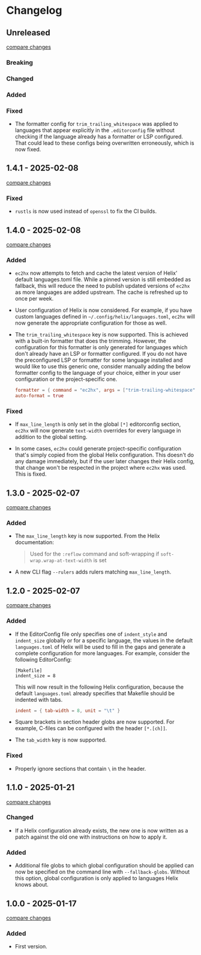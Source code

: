 # Changelog

<!-- https://keepachangelog.com/en/1.1.0/ -->

## Unreleased

[compare changes](https://github.com/senekor/ec2hx/compare/v1.4.1...HEAD)

### Breaking

### Changed

### Added

### Fixed

- The formatter config for `trim_trailing_whitespace` was applied to languages
  that appear explicitly in the `.editorconfig` file without checking if the
  language already has a formatter or LSP configured. That could lead to these
  configs being overwritten erroneously, which is now fixed.

## 1.4.1 - 2025-02-08

[compare changes](https://github.com/senekor/ec2hx/compare/v1.4.0...v1.4.1)

### Fixed

- `rustls` is now used instead of `openssl` to fix the CI builds.

## 1.4.0 - 2025-02-08

[compare changes](https://github.com/senekor/ec2hx/compare/v1.3.0...v1.4.0)

### Added

- `ec2hx` now attempts to fetch and cache the latest version of Helix' default
  languages.toml file. While a pinned version is still embedded as fallback,
  this will reduce the need to publish updated versions of `ec2hx` as more
  languages are added upstream. The cache is refreshed up to once per week.

- User configuration of Helix is now considered. For example, if you have
  custom languages defined in `~/.config/helix/languages.toml`, `ec2hx` will now
  generate the appropriate configuration for those as well.

- The `trim_trailing_whitespace` key is now supported. This is achieved with a
  built-in formatter that does the trimming. However, the configuration for this
  formatter is only generated for languages which don't already have an LSP or
  formatter configured. If you do not have the preconfigured LSP or formatter
  for some language installed and would like to use this generic one, consider
  manually adding the below formatter config to the language of your choice,
  either in your user configuration or the project-specific one.
  ```toml
  formatter = { command = "ec2hx", args = ["trim-trailing-whitespace"] }
  auto-format = true
  ```

### Fixed

- If `max_line_length` is only set in the global `[*]` editorconfig section,
  `ec2hx` will now generate `text-width` overrides for every language in
  addition to the global setting.

- In some cases, `ec2hx` could generate project-specific configuration that's
  simply copied from the global Helix configuration. This doesn't do any damage
  immediately, but if the user later changes their Helix config, that change
  won't be respected in the project where `ec2hx` was used. This is fixed.

## 1.3.0 - 2025-02-07

[compare changes](https://github.com/senekor/ec2hx/compare/v1.2.0...v1.3.0)

### Added

- The `max_line_length` key is now supported. From the Helix documentation:

  > Used for the `:reflow` command and soft-wrapping if `soft-wrap.wrap-at-text-width` is set

- A new CLI flag `--rulers` adds rulers matching `max_line_length`.

## 1.2.0 - 2025-02-07

[compare changes](https://github.com/senekor/ec2hx/compare/v1.1.0...v1.2.0)

### Added

- If the EditorConfig file only specifies one of `indent_style` and `indent_size`
  globally or for a specific language, the values in the default `languages.toml`
  of Helix will be used to fill in the gaps and generate a complete configuration
  for more languages. For example, consider the following EditorConfig:
  ```editorconfig
  [Makefile]
  indent_size = 8
  ```
  This will now result in the following Helix configuration, because the default
  `languages.toml` already specifies that Makefile should be indented with tabs.
  ```toml
  indent = { tab-width = 8, unit = "\t" }
  ```

- Square brackets in section header globs are now supported. For example,
  C-files can be configured with the header `[*.[ch]]`.

- The `tab_width` key is now supported.

### Fixed

- Properly ignore sections that contain `\` in the header.

## 1.1.0 - 2025-01-21

[compare changes](https://github.com/senekor/ec2hx/compare/v1.0.0...v1.1.0)

### Changed

- If a Helix configuration already exists, the new one is now written as a
  patch against the old one with instructions on how to apply it.

### Added

- Additional file globs to which global configuration should be applied can now
  be specified on the command line with `--fallback-globs`. Without this option,
  global configuration is only applied to languages Helix knows about.

## 1.0.0 - 2025-01-17

[compare changes](https://github.com/senekor/ec2hx/tree/v1.0.0)

### Added

- First version.
